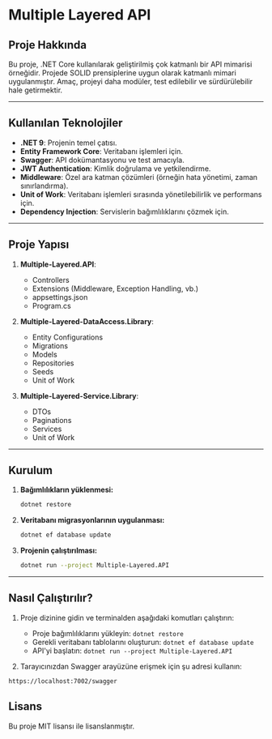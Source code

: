 # Multiple Layered API

## Proje Hakkında
Bu proje, .NET Core kullanılarak geliştirilmiş çok katmanlı bir API mimarisi örneğidir. Projede SOLID prensiplerine uygun olarak katmanlı mimari uygulanmıştır. Amaç, projeyi daha modüler, test edilebilir ve sürdürülebilir hale getirmektir.

---

## Kullanılan Teknolojiler
- **.NET 9**: Projenin temel çatısı.
- **Entity Framework Core**: Veritabanı işlemleri için.
- **Swagger**: API dokümantasyonu ve test amacıyla.
- **JWT Authentication**: Kimlik doğrulama ve yetkilendirme.
- **Middleware**: Özel ara katman çözümleri (örneğin hata yönetimi, zaman sınırlandırma).
- **Unit of Work**: Veritabanı işlemleri sırasında yönetilebilirlik ve performans için.
- **Dependency Injection**: Servislerin bağımlılıklarını çözmek için.

---

## Proje Yapısı

1. **Multiple-Layered.API**:
   - Controllers
   - Extensions (Middleware, Exception Handling, vb.)
   - appsettings.json
   - Program.cs

2. **Multiple-Layered-DataAccess.Library**:
   - Entity Configurations
   - Migrations
   - Models
   - Repositories
   - Seeds
   - Unit of Work

3. **Multiple-Layered-Service.Library**:
   - DTOs
   - Paginations
   - Services
   - Unit of Work

---

## Kurulum
1. **Bağımlılıkların yüklenmesi:**
   ```bash
   dotnet restore
   ```
2. **Veritabanı migrasyonlarının uygulanması:**
   ```bash
   dotnet ef database update
   ```
3. **Projenin çalıştırılması:**
   ```bash
   dotnet run --project Multiple-Layered.API
   ```

---

## Nasıl Çalıştırılır?
1. Proje dizinine gidin ve terminalden aşağıdaki komutları çalıştırın:
   - Proje bağımlılıklarını yükleyin: `dotnet restore`
   - Gerekli veritabanı tablolarını oluşturun: `dotnet ef database update`
   - API'yi başlatın: `dotnet run --project Multiple-Layered.API`

2. Tarayıcınızdan Swagger arayüzüne erişmek için şu adresi kullanın:
  ```bash
https://localhost:7002/swagger
```


## Lisans
Bu proje MIT lisansı ile lisanslanmıştır.
